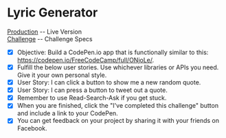# Lyric Generator

[Production](http://www.mattstub.com/edu/fcc-frontend/intermediate/lyricgenerator) -- Live Version  
[Challenge](https://www.freecodecamp.org/challenges/build-a-random-quote-machine) -- Challenge Specs  

- [x] Objective: Build a CodePen.io app that is functionally similar to this: https://codepen.io/FreeCodeCamp/full/ONjoLe/.
- [x] Fulfill the below user stories. Use whichever libraries or APIs you need. Give it your own personal style.
- [x] User Story: I can click a button to show me a new random quote.
- [x] User Story: I can press a button to tweet out a quote.
- [x] Remember to use Read-Search-Ask if you get stuck.
- [x] When you are finished, click the "I've completed this challenge" button and include a link to your CodePen. 
- [x] You can get feedback on your project by sharing it with your friends on Facebook.